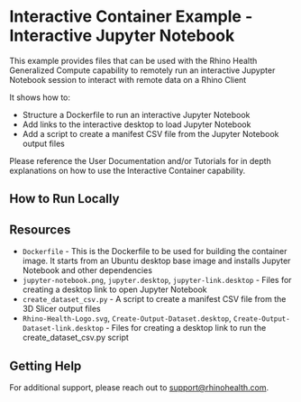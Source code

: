 # Interactive Container Example - Interactive Jupyter Notebook

This example provides files that can be used with the Rhino Health Generalized Compute capability to remotely run an interactive Jupypter Notebook session to interact with remote data on a Rhino Client

It shows how to:
* Structure a Dockerfile to run an interactive Jupyter Notebook
* Add links to the interactive desktop to load Jupyter Notebook
* Add a script to create a manifest CSV file from the Jupyter Notebook output files

Please reference the User Documentation and/or Tutorials for in depth explanations on how to use the Interactive Container capability.

## How to Run Locally



## Resources
- `Dockerfile` - This is the Dockerfile to be used for building the container image. It starts from an Ubuntu desktop base image and installs Jupyter Notebook and other dependencies 
- `jupyter-notebook.png`, `jupyter.desktop`, `jupyter-link.desktop` - Files for creating a desktop link to open Jupyter Notebook
- `create_dataset_csv.py` - A script to create a manifest CSV file from the 3D Slicer output files
- `Rhino-Health-Logo.svg`, `Create-Output-Dataset.desktop`, `Create-Output-Dataset-link.desktop` - Files for creating a desktop link to run the create_dataset_csv.py script


## Getting Help
For additional support, please reach out to [support@rhinohealth.com](mailto:support@rhinohealth.com).
